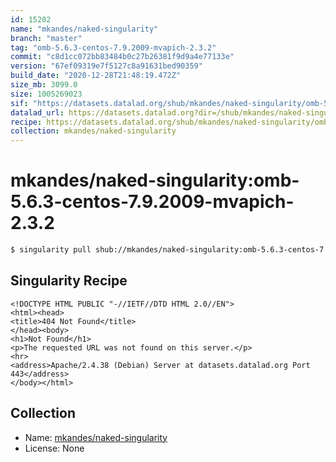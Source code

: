 ```yaml
---
id: 15202
name: "mkandes/naked-singularity"
branch: "master"
tag: "omb-5.6.3-centos-7.9.2009-mvapich-2.3.2"
commit: "c8d1cc072bb83484b0c27b26381f9d9a4e77133e"
version: "67ef09319e7f5127c8a91631bed90359"
build_date: "2020-12-28T21:48:19.472Z"
size_mb: 3099.0
size: 1005269023
sif: "https://datasets.datalad.org/shub/mkandes/naked-singularity/omb-5.6.3-centos-7.9.2009-mvapich-2.3.2/2020-12-28-c8d1cc07-67ef0931/67ef09319e7f5127c8a91631bed90359.sif"
datalad_url: https://datasets.datalad.org?dir=/shub/mkandes/naked-singularity/omb-5.6.3-centos-7.9.2009-mvapich-2.3.2/2020-12-28-c8d1cc07-67ef0931/
recipe: https://datasets.datalad.org/shub/mkandes/naked-singularity/omb-5.6.3-centos-7.9.2009-mvapich-2.3.2/2020-12-28-c8d1cc07-67ef0931/Singularity
collection: mkandes/naked-singularity
---
```


# mkandes/naked-singularity:omb-5.6.3-centos-7.9.2009-mvapich-2.3.2

```bash
$ singularity pull shub://mkandes/naked-singularity:omb-5.6.3-centos-7.9.2009-mvapich-2.3.2
```

## Singularity Recipe

```singularity
<!DOCTYPE HTML PUBLIC "-//IETF//DTD HTML 2.0//EN">
<html><head>
<title>404 Not Found</title>
</head><body>
<h1>Not Found</h1>
<p>The requested URL was not found on this server.</p>
<hr>
<address>Apache/2.4.38 (Debian) Server at datasets.datalad.org Port 443</address>
</body></html>
```

## Collection

 - Name: [mkandes/naked-singularity](https://github.com/mkandes/naked-singularity)
 - License: None

